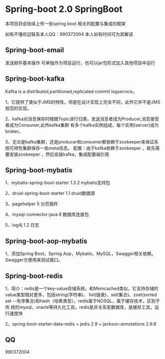 # Spring-boot  2.0   SpringBoot
本项目将会陆续上传一些spring boot   相关的配置与集成的框架 

 如有不懂欢迎联系本人QQ：990372004 本人如有时间可为其解读
 

## Spring-boot-email 
 发送邮件基本操作 可单独作为项目运行，也可以jar包形式加入其他项目中运行 

## Spring-boot-kafka 
 Kafka is a distributed,partitioned,replicated commit logservice。
 
 1、它提供了类似于JMS的特性，但是在设计实现上完全不同，此外它并不是JMS规范的实现。
 
 2、kafka对消息保存时根据Topic进行归类，发送消息者成为Producer,消息接受者成为Consumer,此外kafka集群
      有多个kafka实例组成，每个实例(server)成为broker。
      
3、无论是kafka集群，还是producer和consumer都依赖于zookeeper来保证系统可用性集群保存一些meta信息。
	  配置：由于kafka依赖于zookeeper ，故先需要安装zookeeper ，然后安装kafka，集成配置端引用
	  
## Spring-boot-mybatis
1、mybatis-spring-boot-starter 1.3.2 mybatis支持包

2、druid-spring-boot-starter 1.1  druid数据源

3、pagehelper 5 分页插件 

4、mysql-connector-java 8  数据库连接包

5、log4j 1.2  日志

## Spring-boot-aop-mybatis
1、添加Spring Boot，Spring Aop，Mybatis，MySQL，Swagger相关依赖。Swagger方便用来测试接口。

## Spring-boot-redis
1、简介：redis是一个key-value存储系统。和Memcached类似，它支持存储的value类型相对更多，包括string(字符串)、
	list(链表)、set(集合)、zset(sorted set --有序集合)和hash（哈希类型）。redis属于NOSQL，属于缓存技术，区别于传
	 统的mysql、oracle等持久化工具。redis是非关系型数据库，是缓存工具，运行速度快
	 
2、spring-boot-starter-data-redis + jedis 2.9 + jackson-annotations 2.9.8

## QQ
990372004







